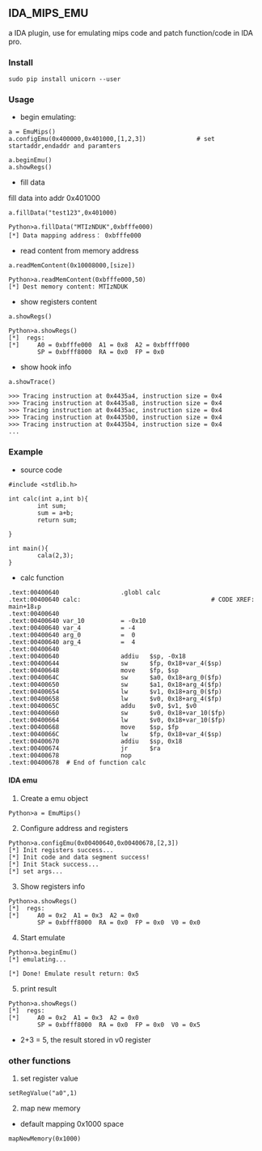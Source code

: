 ## IDA_MIPS_EMU

a IDA plugin, use for emulating mips code and patch function/code in IDA pro. 

### Install

```
sudo pip install unicorn --user
```

### Usage

- begin emulating: 
```
a = EmuMips()
a.configEmu(0x400000,0x401000,[1,2,3])              # set startaddr,endaddr and paramters

a.beginEmu()
a.showRegs()
```

- fill data

fill data into addr 0x401000
```
a.fillData("test123",0x401000)

Python>a.fillData("MTIzNDUK",0xbfffe000)
[*] Data mapping address： 0xbfffe000
```

- read content from memory address

```
a.readMemContent(0x10008000,[size])

Python>a.readMemContent(0xbfffe000,50)
[*] Dest memory content: MTIzNDUK
```

- show registers content

```
a.showRegs()

Python>a.showRegs()
[*]  regs: 
[*]     A0 = 0xbfffe000  A1 = 0x8  A2 = 0xbffff000
        SP = 0xbfff8000  RA = 0x0  FP = 0x0
```

- show hook info

```
a.showTrace()

>>> Tracing instruction at 0x4435a4, instruction size = 0x4
>>> Tracing instruction at 0x4435a8, instruction size = 0x4
>>> Tracing instruction at 0x4435ac, instruction size = 0x4
>>> Tracing instruction at 0x4435b0, instruction size = 0x4
>>> Tracing instruction at 0x4435b4, instruction size = 0x4
...
```

### Example


- source code

```
#include <stdlib.h>

int calc(int a,int b){
        int sum;
        sum = a+b;
        return sum;

}

int main(){
        cala(2,3);
}
```

- calc function

```
.text:00400640                 .globl calc
.text:00400640 calc:                                    # CODE XREF: main+18↓p
.text:00400640
.text:00400640 var_10          = -0x10
.text:00400640 var_4           = -4
.text:00400640 arg_0           =  0
.text:00400640 arg_4           =  4
.text:00400640
.text:00400640                 addiu   $sp, -0x18
.text:00400644                 sw      $fp, 0x18+var_4($sp)
.text:00400648                 move    $fp, $sp
.text:0040064C                 sw      $a0, 0x18+arg_0($fp)
.text:00400650                 sw      $a1, 0x18+arg_4($fp)
.text:00400654                 lw      $v1, 0x18+arg_0($fp)
.text:00400658                 lw      $v0, 0x18+arg_4($fp)
.text:0040065C                 addu    $v0, $v1, $v0
.text:00400660                 sw      $v0, 0x18+var_10($fp)
.text:00400664                 lw      $v0, 0x18+var_10($fp)
.text:00400668                 move    $sp, $fp
.text:0040066C                 lw      $fp, 0x18+var_4($sp)
.text:00400670                 addiu   $sp, 0x18
.text:00400674                 jr      $ra
.text:00400678                 nop
.text:00400678  # End of function calc
```

#### IDA emu


1. Create a emu object

```
Python>a = EmuMips()

```

2. Configure address and registers

```
Python>a.configEmu(0x00400640,0x00400678,[2,3])
[*] Init registers success...
[*] Init code and data segment success! 
[*] Init Stack success...
[*] set args...
```


3. Show registers info

```
Python>a.showRegs()
[*]  regs: 
[*]     A0 = 0x2  A1 = 0x3  A2 = 0x0
        SP = 0xbfff8000  RA = 0x0  FP = 0x0  V0 = 0x0
```

4. Start emulate

```
Python>a.beginEmu()
[*] emulating...

[*] Done! Emulate result return: 0x5
```

5. print result 

```
Python>a.showRegs()
[*]  regs: 
[*]     A0 = 0x2  A1 = 0x3  A2 = 0x0
        SP = 0xbfff8000  RA = 0x0  FP = 0x0  V0 = 0x5
```

- 2+3 = 5, the result stored in v0 register

### other functions

1. set register value 

```
setRegValue("a0",1)
```

2. map new memory

- default mapping 0x1000 space

```
mapNewMemory(0x1000)
```
